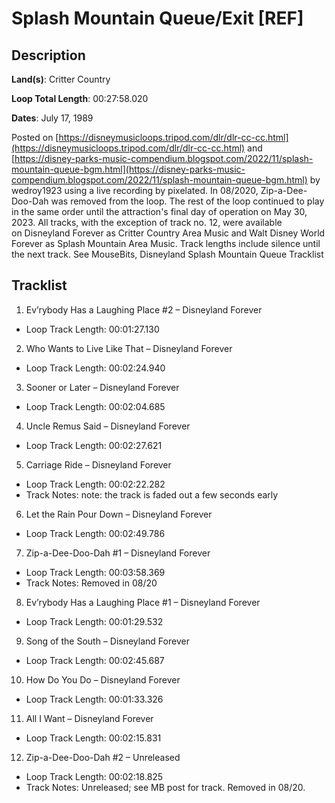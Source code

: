 # Splash Mountain Queue/Exit [REF]

## Description

**Land(s)**: Critter Country

**Loop Total Length**: 00:27:58.020

**Dates**: July 17, 1989

Posted on [https://disneymusicloops.tripod.com/dlr/dlr-cc-cc.html](https://disneymusicloops.tripod.com/dlr/dlr-cc-cc.html) and [https://disney-parks-music-compendium.blogspot.com/2022/11/splash-mountain-queue-bgm.html](https://disney-parks-music-compendium.blogspot.com/2022/11/splash-mountain-queue-bgm.html) by wedroy1923 using a live recording by pixelated. In 08/2020, Zip-a-Dee-Doo-Dah was removed from the loop. The rest of the loop continued to play in the same order until the attraction's final day of operation on May 30, 2023. All tracks, with the exception of track no. 12, were available on Disneyland Forever as Critter Country Area Music and Walt Disney World Forever as Splash Mountain Area Music. Track lengths include silence until the next track. See MouseBits, Disneyland Splash Mountain Queue Tracklist

## Tracklist

1. Ev’rybody Has a Laughing Place #2 – Disneyland Forever
- Loop Track Length: 00:01:27.130

2. Who Wants to Live Like That – Disneyland Forever
- Loop Track Length: 00:02:24.940

3. Sooner or Later – Disneyland Forever
- Loop Track Length: 00:02:04.685

4. Uncle Remus Said – Disneyland Forever
- Loop Track Length: 00:02:27.621

5. Carriage Ride – Disneyland Forever
- Loop Track Length: 00:02:22.282
- Track Notes: note: the track is faded out a few seconds early

6. Let the Rain Pour Down – Disneyland Forever
- Loop Track Length: 00:02:49.786

7. Zip-a-Dee-Doo-Dah #1 – Disneyland Forever
- Loop Track Length: 00:03:58.369
- Track Notes: Removed in 08/20

8. Ev’rybody Has a Laughing Place #1 – Disneyland Forever
- Loop Track Length: 00:01:29.532

9. Song of the South – Disneyland Forever
- Loop Track Length: 00:02:45.687

10. How Do You Do – Disneyland Forever
- Loop Track Length: 00:01:33.326

11. All I Want – Disneyland Forever
- Loop Track Length: 00:02:15.831

12. Zip-a-Dee-Doo-Dah #2 – Unreleased
- Loop Track Length: 00:02:18.825
- Track Notes: Unreleased; see MB post for track. Removed in 08/20.

